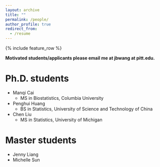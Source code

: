 ```yaml
---
layout: archive
title: ""
permalink: /people/
author_profile: true
redirect_from:
  - /resume
---
```


{% include feature_row %}

**Motivated students/applicants please email me at jbwang at pitt.edu.**

# Ph.D. students

- Manqi Cai
    - MS in Biostatistics, Columbia University
- Penghui Huang
    - BS in Statistics, University of Science and Technology of China
- Chen Liu
    - MS in Statistics, University of Michigan

# Master students
- Jenny Liang
- Michelle Sun


